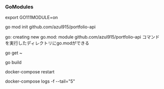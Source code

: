 ### GoModules

export GO111MODULE=on

go mod init github.com/azul915/portfolio-api

go: creating new go.mod: module github.com/azul915/portfolio-api
コマンドを実行したディレクトリにgo.modができる

go get ~

go build

docker-compose restart

docker-compose logs -f --tail="5"